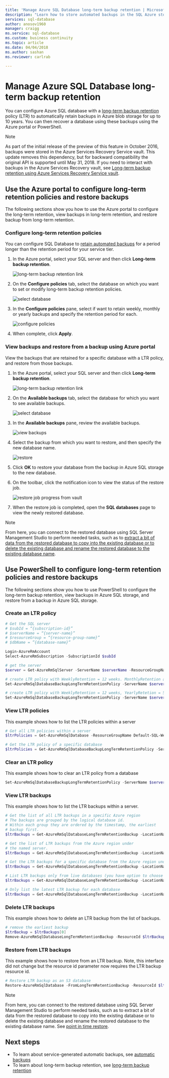 ```yaml
---
title: 'Manage Azure SQL Database long-term backup retention | Microsoft Docs' 
description: "Learn how to store automated backups in the SQL Azure storage and then restore them"
services: sql-database
author: anosov1960
manager: craigg
ms.service: sql-database
ms.custom: business continuity
ms.topic: article
ms.date: 04/04/2018
ms.author: sashan
ms.reviewer: carlrab

---
```

# Manage Azure SQL Database long-term backup retention

You can configure Azure SQL database with a [long-term backup retention](sql-database-long-term-retention.md) policy (LTR) to automatically retain backups in Azure blob storage for up to 10 years. You can then recover a database using these backups using the Azure portal or PowerShell.

> [!NOTE]
> As part of the initial release of the preview of this feature in October 2016, backups were stored in the Azure Services Recovery Service vault. This update removes this dependency, but for backward compatibility the original API is supported until May 31, 2018. If you need to interact with backups in the Azure Services Recovery vault, see [Long-term backup retention using Azure Services Recovery Service vault](sql-database-long-term-backup-retention-configure-vault.md). 

## Use the Azure portal to configure long-term retention policies and restore backups

The following sections show you how to use the Azure portal to configure the long-term retention, view backups in long-term retention, and restore backup from long-term retention.

### Configure long-term retention policies

You can configure SQL Database to [retain automated backups](sql-database-long-term-retention.md) for a period longer than the retention period for your service tier. 

1. In the Azure portal, select your SQL server and then click **Long-term backup retention**.

   ![long-term backup retention link](./media/sql-database-long-term-retention/ltr-configure-ltr.png)

2. On the **Configure policies** tab, select the database on which you want to set or modify long-term backup retention policies.

   ![select database](./media/sql-database-long-term-retention/ltr-configure-select-database.png)

3. In the **Configure policies** pane, select if want to retain weekly, monthly or yearly backups and specify the retention period for each. 

   ![configure policies](./media/sql-database-long-term-retention/ltr-configure-policies.png)

4. When complete, click **Apply**.

### View backups and restore from a backup using Azure portal

View the backups that are retained for a specific database with a LTR policy, and restore from those backups. 

1. In the Azure portal, select your SQL server and then click **Long-term backup retention**.

   ![long-term backup retention link](./media/sql-database-long-term-retention/ltr-configure-ltr.png)

2. On the **Available backups** tab, select the database for which you want to see available backups.

   ![select database](./media/sql-database-long-term-retention/ltr-available-backups-select-database.png)

3. In the **Available backups** pane, review the available backups. 

   ![view backups](./media/sql-database-long-term-retention/ltr-available-backups.png)

4. Select the backup from which you want to restore, and then specify the new database name.

   ![restore](./media/sql-database-long-term-retention/ltr-restore.png)

5. Click **OK** to restore your database from the backup in Azure SQL storage to the new database.

6. On the toolbar, click the notification icon to view the status of the restore job.

   ![restore job progress from vault](./media/sql-database-get-started-backup-recovery/restore-job-progress-long-term.png)

5. When the restore job is completed, open the **SQL databases** page to view the newly restored database.

> [!NOTE]
> From here, you can connect to the restored database using SQL Server Management Studio to perform needed tasks, such as to [extract a bit of data from the restored database to copy into the existing database or to delete the existing database and rename the restored database to the existing database name](sql-database-recovery-using-backups.md#point-in-time-restore).
>

## Use PowerShell to configure long-term retention policies and restore backups

The following sections show you how to use PowerShell to configure the long-term backup retention, view backups in Azure SQL storage, and restore from a backup in Azure SQL storage.

### Create an LTR policy

```powershell
# Get the SQL server 
# $subId = “{subscription-id}”
# $serverName = “{server-name}”
# $resourceGroup = “{resource-group-name}” 
# $dbName = ”{database-name}”

Login-AzureRmAccount
Select-AzureRmSubscription -SubscriptionId $subId

# get the server
$server = Get-AzureRmSqlServer -ServerName $serverName -ResourceGroupName $resourceGroup

# create LTR policy with WeeklyRetention = 12 weeks. MonthlyRetention and YearlyRetention = 0 by default.
Set-AzureRmSqlDatabaseBackupLongTermRetentionPolicy -ServerName $serverName -DatabaseName $dbName -ResourceGroupName $resourceGroup -WeeklyRetention P12W 

# create LTR policy with WeeklyRetention = 12 weeks, YearlyRetetion = 5 years and WeekOfYear = 16 (week of April 15). MonthlyRetention = 0 by default.
Set-AzureRmSqlDatabaseBackupLongTermRetentionPolicy -ServerName $serverName -DatabaseName $dbName -ResourceGroupName $resourceGroup -WeeklyRetention P12W -YearlyRetention P5Y -WeekOfYear 16
```

### View LTR policies
This example shows how to list the LTR policies within a server

```powershell
# Get all LTR policies within a server
$ltrPolicies = Get-AzureRmSqlDatabase -ResourceGroupName Default-SQL-WestCentralUS -ServerName trgrie-ltr-server | Get-AzureRmSqlDatabaseLongTermRetentionPolicy -Current 

# Get the LTR policy of a specific database 
$ltrPolicies = Get-AzureRmSqlDatabaseBackupLongTermRetentionPolicy -ServerName $serverName -DatabaseName $dbName  -ResourceGroupName $resourceGroup -Current
```
### Clear an LTR policy
This example shows how to clear an LTR policy from a database

```powershell
Set-AzureRmSqlDatabaseBackupLongTermRetentionPolicy -ServerName $serverName -DatabaseName $dbName -ResourceGroupName $resourceGroup -RemovePolicy
```

### View LTR backups

This example shows how to list the LTR backups within a server. 

```powershell
# Get the list of all LTR backups in a specific Azure region 
# The backups are grouped by the logical database id.
# Within each group they are ordered by the timestamp, the earliest
# backup first.  
$ltrBackups = Get-AzureRmSqlDatabaseLongTermRetentionBackup -LocationName $server.Location 

# Get the list of LTR backups from the Azure region under 
# the named server. 
$ltrBackups = Get-AzureRmSqlDatabaseLongTermRetentionBackup -LocationName $server.Location -ServerName $serverName

# Get the LTR backups for a specific database from the Azure region under the named server 
$ltrBackups = Get-AzureRmSqlDatabaseLongTermRetentionBackup -LocationName $server.Location -ServerName $serverName -DatabaseName $dbName

# List LTR backups only from live databases (you have option to choose All/Live/Deleted)
$ltrBackups = Get-AzureRmSqlDatabaseLongTermRetentionBackup -LocationName $server.Location -DatabaseState Live

# Only list the latest LTR backup for each database 
$ltrBackups = Get-AzureRmSqlDatabaseLongTermRetentionBackup -LocationName $server.Location -ServerName $serverName -OnlyLatestPerDatabase
```

### Delete LTR backups

This example shows how to delete an LTR backup from the list of backups.

```powershell
# remove the earliest backup 
$ltrBackup = $ltrBackups[0]
Remove-AzureRmSqlDatabaseLongTermRetentionBackup -ResourceId $ltrBackup.ResourceId
```

### Restore from LTR backups
This example shows how to restore from an LTR backup. Note, this interface did not change but the resource id parameter now requires the LTR backup resource id. 

```powershell
# Restore LTR backup as an S3 database
Restore-AzureRmSqlDatabase -FromLongTermRetentionBackup -ResourceId $ltrBackup.ResourceId -ServerName $serverName -ResourceGroupName $resourceGroup -TargetDatabaseName $dbName -ServiceObjectiveName S3
```

> [!NOTE]
> From here, you can connect to the restored database using SQL Server Management Studio to perform needed tasks, such as to extract a bit of data from the restored database to copy into the existing database or to delete the existing database and rename the restored database to the existing database name. See [point in time restore](sql-database-recovery-using-backups.md#point-in-time-restore).

## Next steps

- To learn about service-generated automatic backups, see [automatic backups](sql-database-automated-backups.md)
- To learn about long-term backup retention, see [long-term backup retention](sql-database-long-term-retention.md)
